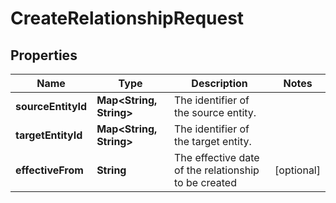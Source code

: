 

# CreateRelationshipRequest

## Properties

Name | Type | Description | Notes
------------ | ------------- | ------------- | -------------
**sourceEntityId** | **Map&lt;String, String&gt;** | The identifier of the source entity. | 
**targetEntityId** | **Map&lt;String, String&gt;** | The identifier of the target entity. | 
**effectiveFrom** | **String** | The effective date of the relationship to be created |  [optional]




